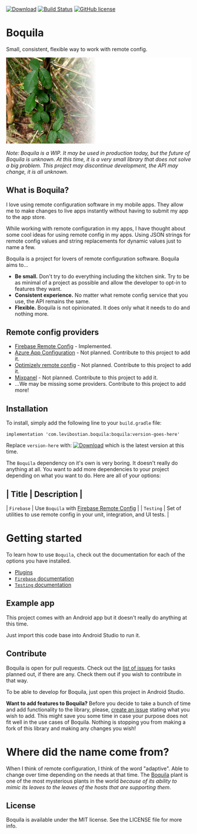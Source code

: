 [![Download](https://api.bintray.com/packages/levibostian/Boquila-Android/com.levibostian.boquila/images/download.svg)](https://bintray.com/levibostian/Boquila-Android/com.levibostian.boquila/_latestVersion)
[![Build Status](https://travis-ci.com/levibostian/Boquila-Android.svg?branch=alpha)](https://travis-ci.com/levibostian/Boquila-Android)
[![GitHub license](https://img.shields.io/github/license/levibostian/Boquila-Android.svg)](https://github.com/levibostian/Boquila-Android/blob/master/LICENSE)

# Boquila

Small, consistent, flexible way to work with remote config. 

![project logo](misc/logo.jpg)

*Note: Boquila is a WIP. It may be used in production today, but the future of Boquila is unknown. At this time, it is a very small library that does not solve a big problem. This project may discontinue development, the API may change, it is all unknown.*

## What is Boquila? 

I love using remote configuration software in my mobile apps. They allow me to make changes to live apps instantly without having to submit my app to the app store. 

While working with remote configuration in my apps, I have thought about some cool ideas for using remote config in my apps. Using JSON strings for remote config values and string replacements for dynamic values just to name a few. 

Boquila is a project for lovers of remote configuration software. Boquila aims to...
* **Be small.** Don't try to do everything including the kitchen sink. Try to be as minimal of a project as possible and allow the developer to opt-in to features they want. 
* **Consistent experience.** No matter what remote config service that you use, the API remains the same. 
* **Flexible.** Boquila is not opinionated. It does only what it needs to do and nothing more. 

## Remote config providers

* [Firebase Remote Config](https://firebase.google.com/docs/remote-config) - Implemented. 
* [Azure App Configuration](https://docs.microsoft.com/en-us/azure/azure-app-configuration/overview) - Not planned. Contribute to this project to add it. 
* [Optimizely remote config](https://blog.optimizely.com/2020/04/02/remote-configuration-mobile-apps/) - Not planned. Contribute to this project to add it. 
* [Mixpanel](https://mixpanel.com/) - Not planned. Contribute to this project to add it. 
* ...We may be missing some providers. Contribute to this project to add more!

## Installation

To install, simply add the following line to your `build.gradle` file:

```
implementation 'com.levibostian.boquila:boquila:version-goes-here'
```

Replace `version-here` with: [![Download](https://api.bintray.com/packages/levibostian/Boquila/com.levibostian.boquila/images/download.svg)](https://bintray.com/levibostian/Boquila/com.levibostian.boquila/_latestVersion) which is the latest version at this time.

The `Boquila` dependency on it's own is very boring. It doesn't really do anything at all. You want to add more dependencies to your project depending on what you want to do. Here are all of your options:

| Title       | Description                                                                                |
------------------------------------------------------------------------------------------------------------
| `Firebase` | Use `Boquila` with [Firebase Remote Config](https://firebase.google.com/docs/remote-config) |
| `Testing`  | Set of utilities to use remote config in your unit, integration, and UI tests.              |

# Getting started 

To learn how to use `Boquila`, check out the documentation for each of the options you have installed. 

* [Plugins](boquila/Plugins.md)
* [`Firebase` documentation](firebase-boquila-adapter/README.md)
* [`Testing` documentation](boquila-testing/README.md)

## Example app

This project comes with an Android app but it doesn't really do anything at this time.

Just import this code base into Android Studio to run it.

## Contribute

Boquila is open for pull requests. Check out the [list of issues](https://github.com/levibostian/Boquila-Android/issues) for tasks planned out, if there are any. Check them out if you wish to contribute in that way.

To be able to develop for Boquila, just open this project in Android Studio.

**Want to add features to Boquila?** Before you decide to take a bunch of time and add functionality to the library, please, [create an issue](https://github.com/levibostian/Boquila-Android/issues/new) stating what you wish to add. This might save you some time in case your purpose does not fit well in the use cases of Boquila. Nothing is stopping you from making a fork of this library and making any changes you wish!

# Where did the name come from?

When I think of remote configuration, I think of the word "adaptive". Able to change over time depending on the needs at that time. The [Boquila](https://en.wikipedia.org/wiki/Boquila) plant is one of the most mysterious plants in the world *because of its ability to mimic its leaves to the leaves of the hosts that are supporting them*. 

## License

Boquila is available under the MIT license. See the LICENSE file for more info.
